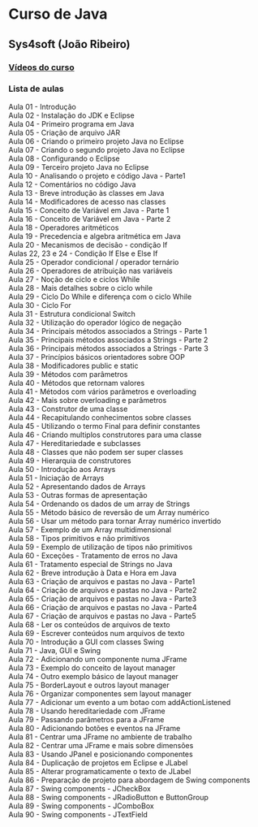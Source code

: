 # Curso de Java  
## Sys4soft (João Ribeiro)  

### [Vídeos do curso](https://www.youtube.com/watch?v=Hn3FPTNbjHA&list=PLXik_5Br-zO-9NPaurIpUFfjrhJlESJ6R)

### Lista de aulas  

Aula 01 - Introdução  
Aula 02 - Instalação do JDK e Eclipse  
Aula 04 - Primeiro programa em Java  
Aula 05 - Criação de arquivo JAR  
Aula 06 - Criando o primeiro projeto Java no Eclipse  
Aula 07 - Criando o segundo projeto Java no Eclipse  
Aula 08 - Configurando o Eclipse  
Aula 09 - Terceiro projeto Java no Eclipse  
Aula 10 - Analisando o projeto e código Java - Parte1  
Aula 12 - Comentários no código Java  
Aula 13 - Breve introdução às classes em Java  
Aula 14 - Modificadores de acesso nas classes  
Aula 15 - Conceito de Variável em Java - Parte 1  
Aula 16 - Conceito de Variável em Java - Parte 2  
Aula 18 - Operadores aritméticos  
Aula 19 - Precedencia e algebra aritmética em Java  
Aula 20 - Mecanismos de decisão - condição If  
Aulas 22, 23 e 24 - Condição If  Else e Else If  
Aula 25 - Operador condicional / operador ternário  
Aula 26 - Operadores de atribuição nas variáveis  
Aula 27 - Noção de ciclo e ciclos While  
Aula 28 - Mais detalhes sobre o ciclo while  
Aula 29 - Ciclo Do While e diferença com o ciclo While  
Aula 30 - Ciclo For  
Aula 31 - Estrutura condicional Switch  
Aula 32 - Utilização do operador lógico de negação  
Aula 34 - Principais métodos associados a Strings - Parte 1  
Aula 35 - Principais métodos associados a Strings - Parte 2  
Aula 36 - Principais métodos associados a Strings - Parte 3  
Aula 37 - Princípios básicos orientadores sobre OOP  
Aula 38 - Modificadores public e static  
Aula 39 - Métodos com parâmetros  
Aula 40 - Métodos que retornam valores  
Aula 41 - Métodos com vários parâmetros e overloading  
Aula 42 - Mais sobre overloading e parâmetros  
Aula 43 - Construtor de uma classe  
Aula 44 - Recapitulando conhecimentos sobre classes  
Aula 45 - Utilizando o termo Final para definir constantes  
Aula 46 - Criando multiplos construtores para uma classe  
Aula 47 - Hereditariedade e subclasses  
Aula 48 - Classes que não podem ser super classes  
Aula 49 - Hierarquia de construtores  
Aula 50 - Introdução aos Arrays  
Aula 51 - Iniciação de Arrays  
Aula 52 - Apresentando dados de Arrays  
Aula 53 - Outras formas de apresentação  
Aula 54 - Ordenando os dados de um array de Strings  
Aula 55 - Método básico de reversão de um Array numérico  
Aula 56 - Usar um método para tornar Array numérico invertido  
Aula 57 - Exemplo de um Array multidimensional  
Aula 58 - Tipos primitivos e não primitivos  
Aula 59 - Exemplo de utilização de tipos não primitivos  
Aula 60 - Exceções - Tratamento de erros no Java  
Aula 61 - Tratamento especial de Strings no Java  
Aula 62 - Breve introdução à Data e Hora em Java  
Aula 63 - Criação de arquivos e pastas no Java - Parte1  
Aula 64 - Criação de arquivos e pastas no Java - Parte2  
Aula 65 - Criação de arquivos e pastas no Java - Parte3  
Aula 66 - Criação de arquivos e pastas no Java - Parte4  
Aula 67 - Criação de arquivos e pastas no Java - Parte5  
Aula 68 - Ler os conteúdos de arquivos de texto  
Aula 69 - Escrever conteúdos num arquivos de texto  
Aula 70 - Introdução a GUI com classes Swing  
Aula 71 - Java, GUI e Swing  
Aula 72 - Adicionando um componente numa JFrame  
Aula 73 - Exemplo do conceito de layout manager  
Aula 74 - Outro exemplo básico de layout manager  
Aula 75 - BorderLayout e outros layout manager  
Aula 76 - Organizar componentes sem layout manager  
Aula 77 - Adicionar um evento a um botao com addActionListened  
Aula 78 - Usando hereditariedade com JFrame  
Aula 79 - Passando parâmetros para a JFrame  
Aula 80 - Adicionando botões e eventos na JFrame  
Aula 81 - Centrar uma JFrame no ambiente de trabalho  
Aula 82 - Centrar uma JFrame e mais sobre dimensões  
Aula 83 - Usando JPanel e posicionando componentes  
Aula 84 - Duplicação de projetos em Eclipse e JLabel  
Aula 85 - Alterar programaticamente o texto de JLabel  
Aula 86 - Preparação de projeto para abordagem de Swing components  
Aula 87 - Swing components - JCheckBox  
Aula 88 - Swing components - JRadioButton e ButtonGroup  
Aula 89 - Swing components - JComboBox  
Aula 90 - Swing components - JTextField  